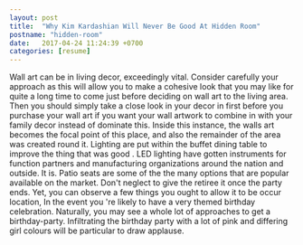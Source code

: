 ```yaml
---
layout: post
title:  "Why Kim Kardashian Will Never Be Good At Hidden Room"
postname: "hidden-room"
date:   2017-04-24 11:24:39 +0700
categories: [resume]
---
```

Wall art can be in living decor, exceedingly vital. Consider carefully your approach as this will allow you to make a cohesive look that you may like for quite a long time to come just before deciding on wall art to the living area. Then you should simply take a close look in your decor in first before you purchase your wall art if you want your wall artwork to combine in with your family decor instead of dominate this. Inside this instance, the walls art becomes the focal point of this place, and also the remainder of the area was created round it. Lighting are put within the buffet dining table to improve the thing that was good . LED lighting have gotten instruments for function partners and manufacturing organizations around the nation and outside. It is. Patio seats are some of the the many options that are popular available on the market. Don't neglect to give the retiree it once the party ends. Yet, you can observe a few things you ought to allow it to be occur location, In the event you 're likely to have a very themed birthday celebration. Naturally, you may see a whole lot of approaches to get a birthday-party. Infiltrating the birthday party with a lot of pink and differing girl colours will be particular to draw applause.
